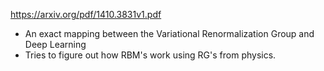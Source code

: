 https://arxiv.org/pdf/1410.3831v1.pdf
  - An exact mapping between the Variational Renormalization Group and Deep Learning
  - Tries to figure out how RBM's work using RG's from physics.
  
 
